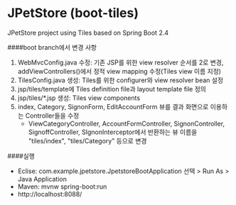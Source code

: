 # JPetStore (boot-tiles)
JPetStore project using Tiles based on Spring Boot 2.4

####boot branch에서 변경 사항     
1. WebMvcConfig.java 수정: 기존 JSP를 위한 view resolver 순서를 2로 변경, addViewControllers()에서 정적 view mapping 수정(Tiles view 이름 지정) 
2. TilesConfig.java 생성: Tiles를 위한 configurer와 view resolver bean 설정
3. jsp/tiles/template에 Tiles definition file과 layout template file 정의
4. jsp/tiles/*.jsp 생성: Tiles view components
5. index, Category, SignonForm, EditAccountForm 뷰를 결과 화면으로 이용하는 Controller들을 수정
   + ViewCategoryController, AccountFormController, SignonController, SignoffController, SIgnonInterceptor에서 반환하는 뷰 이름을 "tiles/index", "tiles/Category" 등으로 변경  

####실행
* Eclise: com.example.jpetstore.JpetstoreBootApplication 선택 > Run As > Java Application  
* Maven: mvnw spring-boot:run
* http://localhost:8088/ 
